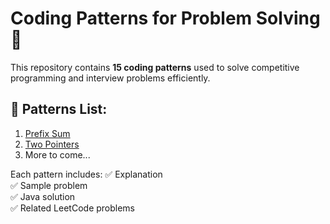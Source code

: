 # Coding Patterns for Problem Solving 🚀

This repository contains **15 coding patterns** used to solve competitive programming and interview problems efficiently.

## 📌 Patterns List:
1. [Prefix Sum](Patterns/1_Prefix_Sum/README.md)
2. [Two Pointers](Patterns/2_Two_Pointers/README.md)
3. More to come...

Each pattern includes:
✅ Explanation  
✅ Sample problem  
✅ Java solution  
✅ Related LeetCode problems  
